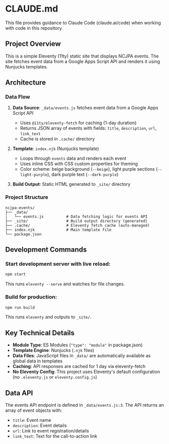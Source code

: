 # CLAUDE.md

This file provides guidance to Claude Code (claude.ai/code) when working with code in this repository.

## Project Overview

This is a simple Eleventy (11ty) static site that displays NCJPA events. The site fetches event data from a Google Apps Script API and renders it using Nunjucks templates.

## Architecture

### Data Flow
1. **Data Source**: `_data/events.js` fetches event data from a Google Apps Script API
   - Uses `@11ty/eleventy-fetch` for caching (1-day duration)
   - Returns JSON array of events with fields: `title`, `description`, `url`, `link_text`
   - Cache is stored in `.cache/` directory

2. **Template**: `index.njk` (Nunjucks template)
   - Loops through `events` data and renders each event
   - Uses inline CSS with CSS custom properties for theming
   - Color scheme: beige background (`--beige`), light purple sections (`--light-purple`), dark purple text (`--dark-purple`)

3. **Build Output**: Static HTML generated to `_site/` directory

### Project Structure
```
ncjpa-events/
├── _data/
│   └── events.js          # Data fetching logic for events API
├── _site/                 # Build output directory (generated)
├── .cache/                # Eleventy fetch cache (auto-managed)
├── index.njk              # Main template file
└── package.json
```

## Development Commands

### Start development server with live reload:
```bash
npm start
```
This runs `eleventy --serve` and watches for file changes.

### Build for production:
```bash
npm run build
```
This runs `eleventy` and outputs to `_site/`.

## Key Technical Details

- **Module Type**: ES Modules (`"type": "module"` in package.json)
- **Template Engine**: Nunjucks (`.njk` files)
- **Data Files**: JavaScript files in `_data/` are automatically available as global data in templates
- **Caching**: API responses are cached for 1 day via eleventy-fetch
- **No Eleventy Config**: This project uses Eleventy's default configuration (no `.eleventy.js` or `eleventy.config.js`)

## Data API

The events API endpoint is defined in `_data/events.js:3`. The API returns an array of event objects with:
- `title`: Event name
- `description`: Event details
- `url`: Link to event registration/details
- `link_text`: Text for the call-to-action link

